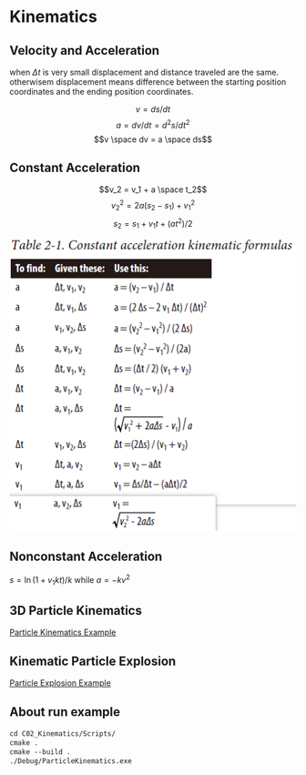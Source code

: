 # Kinematics

## Velocity and Acceleration

when $\Delta{t}$ is very small displacement and distance traveled are the same. otherwisem displacement means difference between the starting position coordinates and the ending position coordinates.

$$v = ds/dt$$
$$a = dv/dt = d^2s/dt^2$$
$$v \space dv = a \space ds$$

## Constant Acceleration

$$v_2 = v_1 + a \space t_2$$
$${v_2}^2 = 2a(s_2 - s_1) + {v_1}^2$$
$$s_2 = s_1 + v_1 t + (a t^2) /2$$

![constant_acceleration_kinematic_formulas](./Pictures/constant_acceleration_kinematic_formulas.png)

## Nonconstant Acceleration


$s = \ln{(1 + v_1 k t)} / k$ while $a = -k v^2$

## 3D Particle Kinematics

[Particle Kinematics Example](./Scripts/ParticleKinematics.cpp)

## Kinematic Particle Explosion

[Particle Explosion Example](./Scripts/ParticleExplosion.cpp)

## About run example

```shell
cd C02_Kinematics/Scripts/
cmake .
cmake --build .
./Debug/ParticleKinematics.exe
```